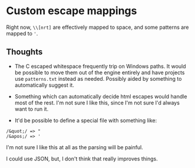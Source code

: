 # Custom escape mappings

Right now, `\\[nrt]` are effectively mapped to space, and some patterns are mapped to `'`.

## Thoughts

* The C escaped whitespace frequently trip on Windows paths. It would be possible to move them out of the engine entirely and have projects use `patterns.txt` instead as needed. Possibly aided by something to automatically suggest it.

* Something which can automatically decide html escapes would handle most of the rest. I'm not sure I like this, since I'm not sure I'd always want to run it.

* It'd be possible to define a special file with something like:

```
/&quot;/ => "
/&apos;/ => '
```

I'm not sure I like this at all as the parsing will be painful.

I could use JSON, but, I don't think that really improves things.